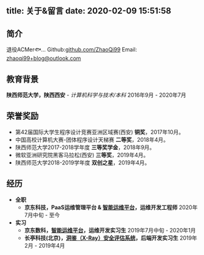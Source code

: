 title: 关于&留言
date: 2020-02-09 15:51:58
---
## 简介
退役ACMer🐟...
Github:[github.com/ZhaoQi99](https://github.com/ZhaoQi99)
Email: [zhaoqi99+blog@outlook.com](mailto:zhaoqi99+blog@outlook.com)

## 教育背景
**陕西师范大学，陕西西安** - *计算机科学与技术/本科*
2016年9月 - 2020年7月

## 荣誉奖励
* 第42届国际大学生程序设计竞赛亚洲区域赛(西安) **铜奖**，2017年10月。
* 中国高校计算机大赛-团体程序设计天梯赛 **二等奖**，2018年4月。
* 陕西师范大学2017-2018学年度 **三等奖学金**，2018年9月。
* 微软亚洲研究院黑客马拉松(西安) **三等奖**，2019年4月。
* 陕西师范大学2018-2019学年度 **双创之星**，2019年4月。

 <!--- <img src="./ACM区域赛证书.jpg"  height="80px" style="margin-left: 0px;" /> -->

<!---
## 项目

  * [校园SDK(Python)](https://github.com/snnucs/SNNU-SDK),2018年7月
      为校内各个服务提供一套简洁的`Python`实现，以便能够在此基础上进行[扩展开发](https://github.com/snnucs/SNNU-API)。
  * [校园APP(Android)](https://github.com/snnucs/SNNU-Android),2018年11月
      一款适用于本校的校园生活服务类APP,用于获取校园资讯、查询考试成绩等。
  * [校园通知提醒(Python)](https://github.com/ZhaoQi99/School_Notice),2018年6月
      对校内的通知更新进行邮件、短信和微信提醒
-->

## 经历
* **全职**
	* **京东科技，PaaS运维管理平台 & [智能运维平台](https://aiops-themis.jd.com/)，运维开发工程师**	 		     2020年7月中旬 - 至今
* **实习**
	* **京东数科，[智能运维平台](https://aiops-themis.jd.com/)，运维开发实习生**	 		     2019年7月中旬 - 2020年1月
	* **长亭科技(北京)，[洞鉴（X-Ray）安全评估系统](https://www.chaitin.cn/zh/xray)，后端开发实习生**	  2019年2月 - 2019年4月
<!---
## 其他
* 国家大学生创新创业训练计划“大数据时代下的财务自动化报销系统“**成功结项**，2020年9月。
* 陕西师范大学勤助科研基金项目”校园信息平台“**成功结项**，2019年5月。
* 国家大学生创新创业训练计划”大学校园失物招领平台“**成功结项**，2018年4月。
-->
